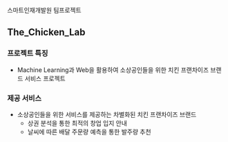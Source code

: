 스마트인재개발원 팀프로젝트
## The_Chicken_Lab
### 프로젝트 특징
- Machine Learning과 Web을 활용하여 소상공인들을 위한 치킨 프랜차이즈 브랜드 서비스 프로젝트
### 제공 서비스
- 소상공인들을 위한 서비스를 제공하는 차별화된 치킨 프랜차이즈 브랜드
   - 상권 분석을 통한 최적의 창업 입지 안내
   - 날씨에 따른 배달 주문량 예측을 통한 발주량 추천
